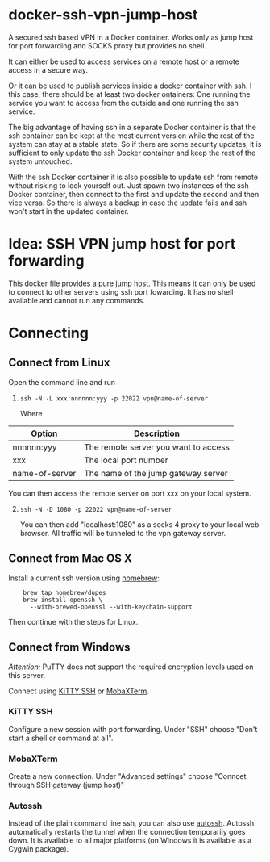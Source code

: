 # docker-ssh-vpn-jump-host

A secured ssh based VPN in a Docker container. Works only as 
jump host for port forwarding and SOCKS proxy but provides no shell.

It can either be used to access services on a remote host or
a remote access in a secure way.

Or it can be used to publish services inside a docker container
with ssh. I this case, there should be at least two docker
ontainers: One running the service you want to access from the
outside and one running the ssh service. 

The big advantage of having ssh in a separate Docker container is that 
the ssh container can be kept at the most current version while the rest
of the system can stay at a stable state. So if there are some security
updates, it is sufficient to only update the ssh Docker container and
keep the rest of the system untouched.

With the ssh Docker container it is also possible to update ssh from remote 
without risking to lock yourself out. Just spawn two instances of the ssh
Docker container, then connect to the first and update the second and 
then vice versa. So there is always a backup in case the update fails and
ssh won't start in the updated container.

Idea: SSH VPN jump host for port forwarding
===========================================

This docker file provides a pure jump host. This means it
can only be used to connect to other servers using
ssh port fowarding. It has no shell available and 
cannot run any commands.

Connecting
==========

Connect from Linux
------------------

Open the command line and run

1. `ssh -N -L xxx:nnnnnn:yyy -p 22022 vpn@name-of-server`

   Where 
   
| Option         | Description                          |
| -------------- | -------------------------------------|
| nnnnnn:yyy     | The remote server you want to access |
| xxx            | The local port number                |
| name-of-server | The name of the jump gateway server  |

   You can then access the remote server on port xxx on your 
   local system.

2. `ssh -N -D 1080 -p 22022 vpn@name-of-server`
    
   You can then add "localhost:1080" as a socks 4 proxy to
   your local web browser. All traffic will be tunneled to
   the vpn gateway server.


Connect from Mac OS X
---------------------

Install a current ssh version using [homebrew][1]:

```shell
    brew tap homebrew/dupes
    brew install openssh \
      --with-brewed-openssl --with-keychain-support
```

Then continue with the steps for Linux.

[1]: http://brew.sh/

Connect from Windows
--------------------

*Attention:* PuTTY does not support the required encryption 
levels used on this server.

Connect using [KiTTY SSH][2] or [MobaXTerm][3].

[2]: http://www.9bis.net/kitty/
[3]: http://mobaxterm.mobatek.net/

### KiTTY SSH

Configure a new session with port forwarding. Under "SSH"
choose "Don't start a shell or command at all".

### MobaXTerm

Create a new connection. Under "Advanced settings" choose 
"Conncet through SSH gateway (jump host)"

### Autossh

Instead of the plain command line ssh, you can also use [autossh][4]. Autossh automatically restarts the tunnel when the connection temporarily goes down. It is available to all major platforms (on Windows it is available as a Cygwin package).

[4]: http://www.harding.motd.ca/autossh/
